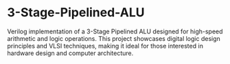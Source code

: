 # 3-Stage-Pipelined-ALU
Verilog implementation of a 3-Stage Pipelined ALU designed for high-speed arithmetic and logic operations. This project showcases digital logic design principles and VLSI techniques, making it ideal for those interested in hardware design and computer architecture.
